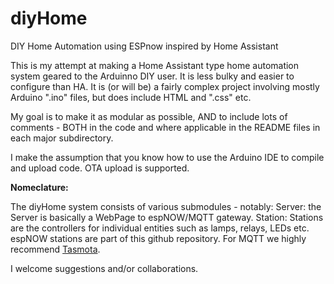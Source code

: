 # diyHome
DIY Home Automation using ESPnow inspired by Home Assistant

This is my attempt at making a Home Assistant type home automation system geared to the Arduinno DIY user.  It is less bulky and easier to configure than HA.  It is (or will be) a fairly complex project involving mostly Arduino ".ino" files, but does include HTML and ".css" etc.

My goal is to make it as modular as possible, AND to include lots of comments - BOTH in the code and where applicable in the README files in each major subdirectory.

I make the assumption that you know how to use the Arduino IDE to compile and upload code.  OTA upload is supported.

**Nomeclature:**

The diyHome system consists of various submodules - notably:
    Server: the Server is basically a WebPage to espNOW/MQTT gateway.
    Station: Stations are the controllers for individual entities such as lamps, relays, LEDs etc.  espNOW stations are
    part of this github repository.  For MQTT we highly recommend [Tasmota](https://tasmota.github.io/docs/).

 I welcome suggestions and/or collaborations.
